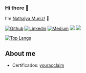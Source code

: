 ### Hi there 👋

I'm [Nathalya Muniz!](https://linktr.ee/nnmuniz) 👋


[![Github](https://img.shields.io/badge/-Github-000?style=flat-square&logo=Github&logoColor=white&link=https://github.com/nnmuniz)](https://github.com/nnmuniz)
[![Linkedin](https://img.shields.io/badge/-LinkedIn-blue?style=flat-square&logo=Linkedin&logoColor=white&link=https://www.linkedin.com/in/nathalyacampos/)](https://www.linkedin.com/in/nathalyacampos/)
[![Medium](https://aleen42.github.io/badges/src/medium.svg?style=flat-square&logo=Linkedin&logoColor=white&link=https://medium.com/@nmuniz)](https://medium.com/@nmuniz)
<img src="https://img.shields.io/badge/Back End-Java-f55247"/>
<img src="https://badges.frapsoft.com/os/v2/open-source.svg?v=103"/></a></p>

[![Top Langs](https://github-readme-stats.vercel.app/api/top-langs/?username=nnmuniz&layout=compact)](https://github.com/anuraghazra/github-readme-stats)

##  About me

- Certificados: [youracclaim](https://www.youracclaim.com/users/nathalya-campos)

